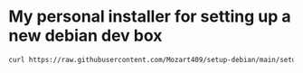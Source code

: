# My personal installer for setting up a new debian dev box

```sh
curl https://raw.githubusercontent.com/Mozart409/setup-debian/main/setup-debian.sh | bash
```
